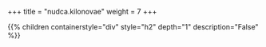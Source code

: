 +++
title = "nudca.kilonovae"
weight = 7
+++


{{% children containerstyle="div" style="h2" depth="1" description="False" %}}